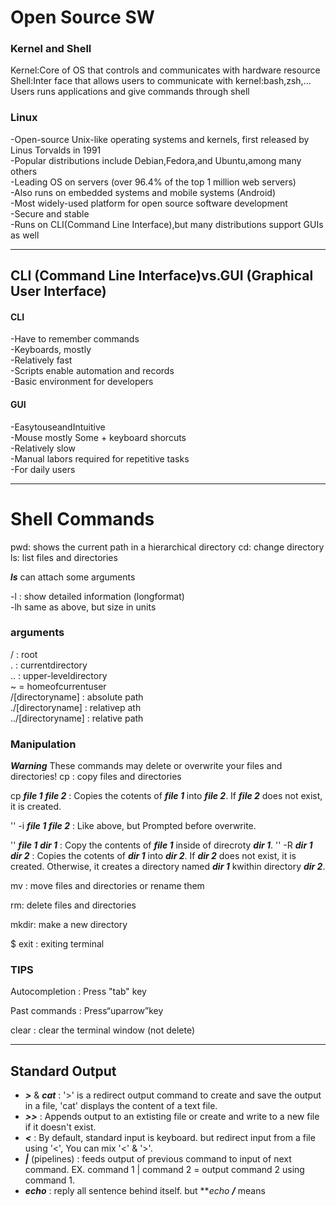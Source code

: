 # Open Source SW

### Kernel and Shell

Kernel:Core of OS that controls and communicates with hardware resource
Shell:Inter face that allows users to communicate with kernel:bash,zsh,…  Users runs applications and give commands through shell

### Linux

-Open-source Unix-like operating systems and kernels, first released by Linus Torvalds in 1991  
-Popular distributions include Debian,Fedora,and Ubuntu,among many others  
-Leading OS on servers (over 96.4% of the top 1 million web servers)  
-Also runs on embedded systems and mobile systems (Android)  
-Most widely-used platform for open source software development  
-Secure and stable  
-Runs on CLI(Command Line Interface),but many distributions support GUIs as well

---
## CLI (Command Line Interface)vs.GUI (Graphical User Interface)
#### CLI

-Have to remember commands  
-Keyboards, mostly  
-Relatively fast  
-Scripts enable automation and records  
-Basic environment for developers

#### GUI

-EasytouseandIntuitive  
-Mouse mostly Some + keyboard shorcuts  
-Relatively slow  
-Manual labors required for repetitive tasks  
-For daily users

---

# Shell Commands

pwd: shows the current path in a hierarchical directory
cd: change directory  
ls: list files and directories

  ***ls*** can attach some arguments 
   
  -l : show detailed information (longformat)  
  -lh same as above, but size in units

 ### arguments
  
  / : root  
  . : currentdirectory  
  .. : upper-leveldirectory  
  ~ = homeofcurrentuser  
  /[directoryname] : absolute path  
  ./[directoryname] : relativep ath  
  ../[directoryname] : relative path

### Manipulation
 ***Warning*** These commands may delete or overwrite your files and directories! 
 cp : copy files and directories
  
  cp ***file 1*** ***file 2*** : Copies the cotents of ***file 1*** into ***file 2***. If ***file 2*** does not exist, it is created. 
  
  '' -i ***file 1*** ***file 2*** : Like above, but Prompted before overwrite. 
  
  '' ***file 1*** ***dir 1*** : Copy the contents of ***file 1*** inside of direcroty ***dir 1***.
  '' -R ***dir 1*** ***dir 2*** : Copies the cotents of ***dir 1*** into ***dir 2***. If ***dir 2*** does not exist, it is created. Otherwise, it creates a directory named ***dir 1*** kwithin directory ***dir 2***.
  
  mv : move files and directories or rename them
  
  rm: delete files and directories

  mkdir: make a new directory

  $ exit : exiting terminal
   

 ### TIPS

 Autocompletion : Press "tab" key 

 Past commands : Press“uparrow”key
 
 clear : clear the terminal window (not delete)

---
## Standard Output
 - ***>*** & ***cat*** : '>' is a redirect output command to create and save the output in a file, 'cat' displays the content of a text file.
 - ***>>*** : Appends output to an extisting file or create and write to a new file if it doesn't exist.
 - ***<*** : By default, standard input is keyboard. but redirect input from a file using '<', You can mix '<' & '>'.
 - ***|*** (pipelines) : feeds output of previous command to input of next command. EX. command 1 | command 2 = output command 2 using command 1.
 - ***echo*** : reply all sentence behind itself. but ***echo ***/**** means




 
